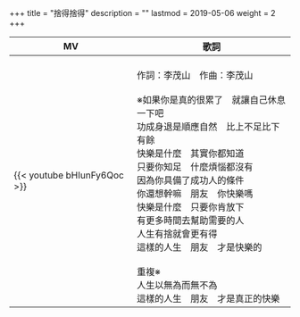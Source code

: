 +++
title = "捨得捨得"
description = ""
lastmod = 2019-05-06
weight = 2
+++

MV  | 歌詞  
--------------|-------
{{< youtube bHIunFy6Qoc >}}|<br/>作詞：李茂山　作曲：李茂山<br/><br/>※如果你是真的很累了　就讓自己休息一下吧<br/>功成身退是順應自然　比上不足比下有餘<br/>快樂是什麼　其實你都知道<br/>只要你知足　什麼煩惱都沒有<br/>因為你具備了成功人的條件<br/>你還想幹嘛　朋友　你快樂嗎<br/>快樂是什麼　只要你肯放下<br/>有更多時間去幫助需要的人<br/>人生有捨就會更有得<br/>這樣的人生　朋友　才是快樂的<br/><br/>重複※<br/>人生以無為而無不為<br/>這樣的人生　朋友　才是真正的快樂  